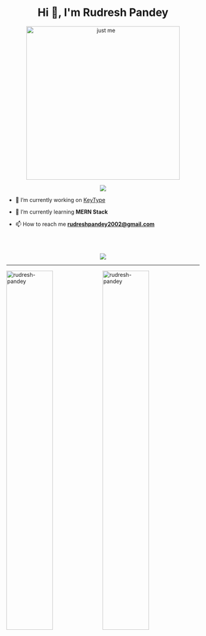 <h1 align="center">Hi 👋, I'm Rudresh Pandey</h1>

<div align="center">
<img align="center" alt="just me" width=400 src ="https://c.tenor.com/GfSX-u7VGM4AAAAC/coding.gif" />
  </div>
<p align="center">
  <img src="https://readme-typing-svg.herokuapp.com?size=25&color=4CF783&vCenter=true&lines=Python;Javascript;...;&center=true" />
  </p>
  
- 🔭 I’m currently working on [KeyType](https://github.com/Rudresh-pandey/KeyType)

- 🌱 I’m currently learning **MERN Stack**

- 📫 How to reach me **rudreshpandey2002@gmail.com**

<br><br>

<div align="center">
<a href="https://hits.seeyoufarm.com"><img src="https://hits.seeyoufarm.com/api/count/incr/badge.svg?url=https%3A%2F%2Fgithub.com%2FRudresh-pandey%2Fhit-counter&count_bg=%23F1922E&title_bg=%232A3DDD&icon=&icon_color=%23E7E7E7&title=Namesty+%F0%9F%99%8F+&edge_flat=false"/></a>
</div>

<hr>

<div>
<img width= 49% style="max-width: 100%" src="https://github-readme-stats.vercel.app/api?username=rudresh-pandey&show_icons=true&theme=dark&hide_border=true&locale=en" alt="rudresh-pandey" />
<img width= 49% style="max-width: 100%" src="https://github-readme-streak-stats.herokuapp.com/?user=rudresh-pandey&theme=dark&hide_border=true" alt="rudresh-pandey" />
</div>

